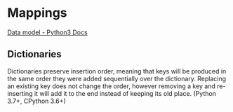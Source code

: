 # Mappings
[Data model - Python3 Docs](https://docs.python.org/3/reference/datamodel.html#mappings)

## Dictionaries
Dictionaries preserve insertion order, meaning that keys will be produced in the same order they were added sequentially over the dictionary. Replacing an existing key does not change the order, however removing a key and re-inserting it will add it to the end instead of keeping its old place. (Python 3.7+, CPython 3.6+)